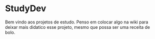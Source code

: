 # StudyDev

Bem vindo aos projetos de estudo.
Penso em colocar algo na wiki para deixar mais didatico esse projeto, mesmo que possa ser uma receita de bolo.
